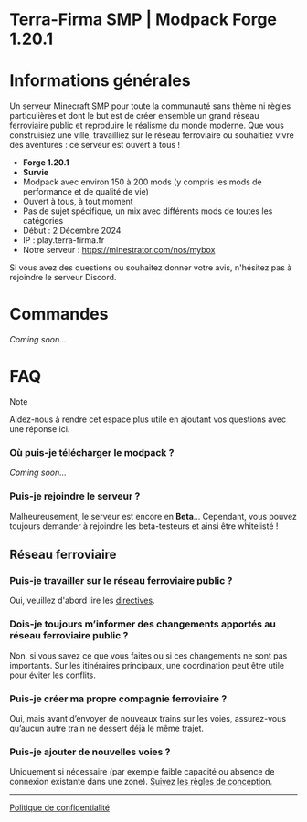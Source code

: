 # Terra-Firma SMP | Modpack Forge 1.20.1

# Informations générales
Un serveur Minecraft SMP pour toute la communauté sans thème ni règles particulières et dont le but est de créer ensemble un grand réseau ferroviaire public et reproduire le réalisme du monde moderne. Que vous construisiez une ville, travailliez sur le réseau ferroviaire ou souhaitiez vivre des aventures : ce serveur est ouvert à tous !

- **Forge 1.20.1**
- **Survie**
- Modpack avec environ 150 à 200 mods (y compris les mods de performance et de qualité de vie)
- Ouvert à tous, à tout moment
- Pas de sujet spécifique, un mix avec différents mods de toutes les catégories
- Début : 2 Décembre 2024
- IP : play.terra-firma.fr
- Notre serveur : https://minestrator.com/nos/mybox

Si vous avez des questions ou souhaitez donner votre avis, n'hésitez pas à rejoindre le serveur Discord.

# Commandes

_Coming soon..._

# FAQ
> [!NOTE]
> Aidez-nous à rendre cet espace plus utile en ajoutant vos questions avec une réponse ici.

### Où puis-je télécharger le modpack ?
_Coming soon..._

### Puis-je rejoindre le serveur ?
Malheureusement, le serveur est encore en **Beta**...
Cependant, vous pouvez toujours demander à rejoindre les beta-testeurs et ainsi être whitelisté !

## Réseau ferroviaire
### Puis-je travailler sur le réseau ferroviaire public ?
Oui, veuillez d'abord lire les [directives](https://github.com/).

### Dois-je toujours m’informer des changements apportés au réseau ferroviaire public ?
Non, si vous savez ce que vous faites ou si ces changements ne sont pas importants. Sur les itinéraires principaux, une coordination peut être utile pour éviter les conflits.

### Puis-je créer ma propre compagnie ferroviaire ?
Oui, mais avant d’envoyer de nouveaux trains sur les voies, assurez-vous qu’aucun autre train ne dessert déjà le même trajet.

### Puis-je ajouter de nouvelles voies ?
Uniquement si nécessaire (par exemple faible capacité ou absence de connexion existante dans une zone). [Suivez les règles de conception.](https://github.com/)

---
[Politique de confidentialité](https://github.com/MisterJulsen/MinecraftCommunityServer/blob/main/privacy_policy.md)